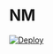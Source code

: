 # NM
[![Deploy](https://www.herokucdn.com/deploy/button.png)](https://dashboard.heroku.com/new?template=https://github.com/waner1224/NM)
